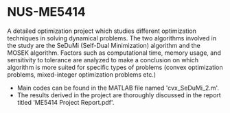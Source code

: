 # NUS-ME5414
A detailed optimization project which studies different optimization techniques in solving dynamical problems. The two algorithms involved in the study are the SeDuMi (Self-Dual Minimization) algorithm and the MOSEK algorithm. Factors such as computational time, memory usage, and sensitivity to tolerance are analyzed to make a conclusion on which algorithm is more suited for specific types of problems (convex optimization problems, mixed-integer optimization problems etc.)
- Main codes can be found in the MATLAB file named 'cvx_SeDuMi_2.m'.
- The results derived in the project are thoroughly discussed in the report titled 'ME5414 Project Report.pdf'. 
